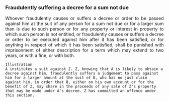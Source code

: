 ### Fraudulently suffering a decree for a sum not due
<div style="text-align: justify">

Whoever fraudulently causes or suffers a decree or order to be passed against him at the suit of any person for a sum not due or for a larger sum than is due to such person or for any property or interest in property to which such person is not entitled, or fraudulently causes or suffers a decree or order to be executed against him after it has been satisfied, or for anything in respect of which it has been satisfied, shall be punished with imprisonment of either description for a term which may extend to two years, or with a fine, or with both.

</div>

    Illustration
    A institutes a suit against Z. Z, knowing that A is likely to obtain a decree against him, fraudulently suffers a judgement to pass against him for a larger amount at the suit of B, who has no just claim against him, in order that B, either on his own account or for the benefit of Z, may share in the proceeds of any sale of Z's property that may be made under A's decree. Z has committed an offence under this section.
